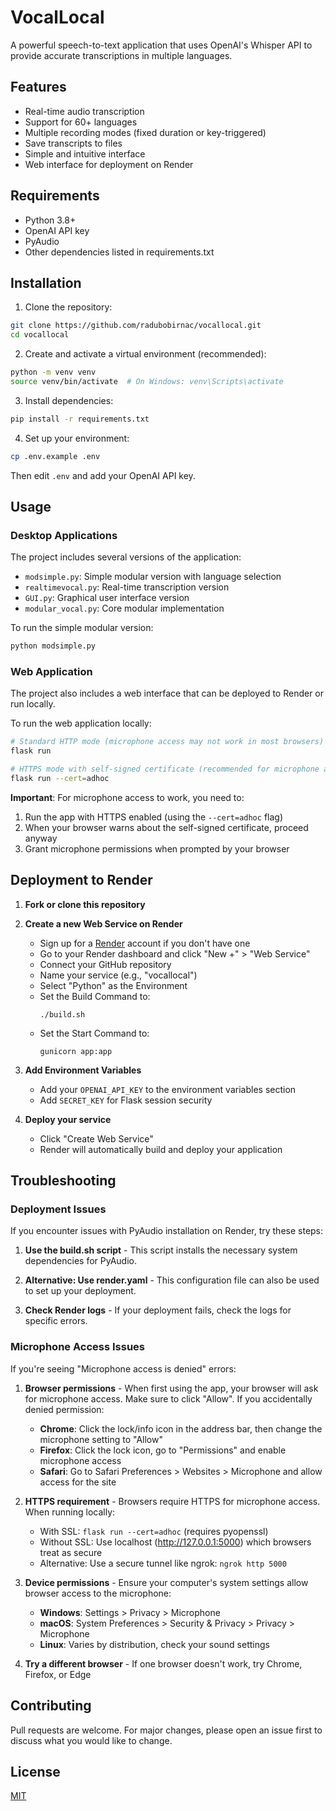 # VocalLocal

A powerful speech-to-text application that uses OpenAI's Whisper API to provide accurate transcriptions in multiple languages.

## Features

- Real-time audio transcription
- Support for 60+ languages
- Multiple recording modes (fixed duration or key-triggered)
- Save transcripts to files
- Simple and intuitive interface
- Web interface for deployment on Render

## Requirements

- Python 3.8+
- OpenAI API key
- PyAudio
- Other dependencies listed in requirements.txt

## Installation

1. Clone the repository:
```bash
git clone https://github.com/radubobirnac/vocallocal.git
cd vocallocal
```

2. Create and activate a virtual environment (recommended):
```bash
python -m venv venv
source venv/bin/activate  # On Windows: venv\Scripts\activate
```

3. Install dependencies:
```bash
pip install -r requirements.txt
```

4. Set up your environment:
```bash
cp .env.example .env
```
Then edit `.env` and add your OpenAI API key.

## Usage

### Desktop Applications

The project includes several versions of the application:

- `modsimple.py`: Simple modular version with language selection
- `realtimevocal.py`: Real-time transcription version
- `GUI.py`: Graphical user interface version
- `modular_vocal.py`: Core modular implementation

To run the simple modular version:
```bash
python modsimple.py
```

### Web Application

The project also includes a web interface that can be deployed to Render or run locally.

To run the web application locally:

```bash
# Standard HTTP mode (microphone access may not work in most browsers)
flask run

# HTTPS mode with self-signed certificate (recommended for microphone access)
flask run --cert=adhoc
```

**Important**: For microphone access to work, you need to:
1. Run the app with HTTPS enabled (using the `--cert=adhoc` flag)
2. When your browser warns about the self-signed certificate, proceed anyway
3. Grant microphone permissions when prompted by your browser

## Deployment to Render

1. **Fork or clone this repository**

2. **Create a new Web Service on Render**
   - Sign up for a [Render](https://render.com/) account if you don't have one
   - Go to your Render dashboard and click "New +" > "Web Service"
   - Connect your GitHub repository
   - Name your service (e.g., "vocallocal")
   - Select "Python" as the Environment
   - Set the Build Command to:
     ```
     ./build.sh
     ```
   - Set the Start Command to:
     ```
     gunicorn app:app
     ```

3. **Add Environment Variables**
   - Add your `OPENAI_API_KEY` to the environment variables section
   - Add `SECRET_KEY` for Flask session security

4. **Deploy your service**
   - Click "Create Web Service"
   - Render will automatically build and deploy your application

## Troubleshooting

### Deployment Issues

If you encounter issues with PyAudio installation on Render, try these steps:

1. **Use the build.sh script** - This script installs the necessary system dependencies for PyAudio.

2. **Alternative: Use render.yaml** - This configuration file can also be used to set up your deployment.

3. **Check Render logs** - If your deployment fails, check the logs for specific errors.

### Microphone Access Issues

If you're seeing "Microphone access is denied" errors:

1. **Browser permissions** - When first using the app, your browser will ask for microphone access. Make sure to click "Allow". If you accidentally denied permission:
   - **Chrome**: Click the lock/info icon in the address bar, then change the microphone setting to "Allow"
   - **Firefox**: Click the lock icon, go to "Permissions" and enable microphone access
   - **Safari**: Go to Safari Preferences > Websites > Microphone and allow access for the site

2. **HTTPS requirement** - Browsers require HTTPS for microphone access. When running locally:
   - With SSL: `flask run --cert=adhoc` (requires pyopenssl)
   - Without SSL: Use localhost (http://127.0.0.1:5000) which browsers treat as secure
   - Alternative: Use a secure tunnel like ngrok: `ngrok http 5000`

3. **Device permissions** - Ensure your computer's system settings allow browser access to the microphone:
   - **Windows**: Settings > Privacy > Microphone
   - **macOS**: System Preferences > Security & Privacy > Privacy > Microphone
   - **Linux**: Varies by distribution, check your sound settings

4. **Try a different browser** - If one browser doesn't work, try Chrome, Firefox, or Edge

## Contributing

Pull requests are welcome. For major changes, please open an issue first to discuss what you would like to change.

## License

[MIT](https://choosealicense.com/licenses/mit/) 
